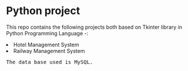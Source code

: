 # Python project
 This repo contains the following projects both based on Tkinter library in Python Programming Language -:
 <li> Hotel Management System</li>
 <li> Railway Management System </li>

<pre>The data base used is MySQL.</pre>
 
